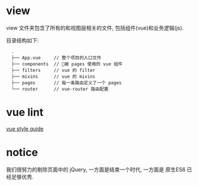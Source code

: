 # view

  view 文件夹包含了所有的和视图层相关的文件, 包括组件(vue)和业务逻辑(js).

  目录结构如下:
  ```
    .
    ├── App.vue     // 整个项目的入口文件
    ├── components  // 被 pages 使用的 vue 组件
    ├── filters     // vue 的 filter
    ├── mixins      // vue 的 mixins
    ├── pages       // 每一条路由定义了一个 pages
    └── router      // vue-router 路由配置
  ```

# vue lint
  
  [vue style guide](https://vuejs.org/v2/style-guide/#Component-instance-options-order-recommended)

# notice

  我们很努力的剔除页面中的 jQuery, 一方面是结束一个时代, 一方面是 原生ES6 已经足够优秀.
